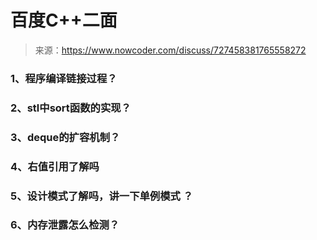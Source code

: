 # 百度C++二面

> 来源：https://www.nowcoder.com/discuss/727458381765558272

### 1、程序编译链接过程？

### 2、stl中sort函数的实现？

### 3、deque的扩容机制？

### 4、右值引用了解吗 

### 5、设计模式了解吗，讲一下单例模式 ？

### 6、内存泄露怎么检测？
